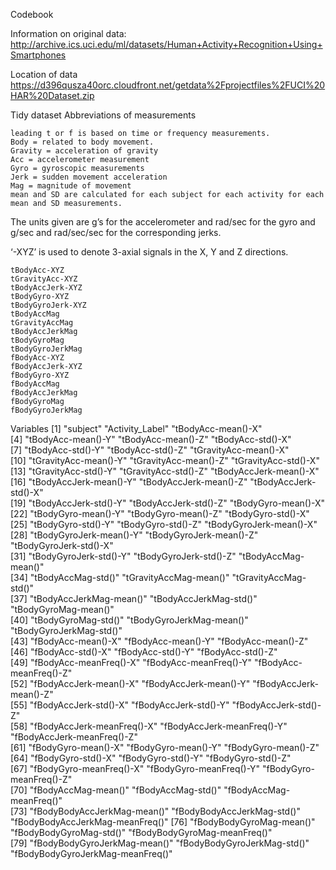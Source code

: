 Codebook

Information on original data:
http://archive.ics.uci.edu/ml/datasets/Human+Activity+Recognition+Using+Smartphones

Location of data
https://d396qusza40orc.cloudfront.net/getdata%2Fprojectfiles%2FUCI%20HAR%20Dataset.zip

Tidy dataset
Abbreviations of measurements

    leading t or f is based on time or frequency measurements.
    Body = related to body movement.
    Gravity = acceleration of gravity
    Acc = accelerometer measurement
    Gyro = gyroscopic measurements
    Jerk = sudden movement acceleration
    Mag = magnitude of movement
    mean and SD are calculated for each subject for each activity for each mean and SD measurements.

The units given are g’s for the accelerometer and rad/sec for the gyro and g/sec and rad/sec/sec for the corresponding jerks.

‘-XYZ’ is used to denote 3-axial signals in the X, Y and Z directions. 

    tBodyAcc-XYZ
    tGravityAcc-XYZ
    tBodyAccJerk-XYZ
    tBodyGyro-XYZ
    tBodyGyroJerk-XYZ
    tBodyAccMag
    tGravityAccMag
    tBodyAccJerkMag
    tBodyGyroMag
    tBodyGyroJerkMag
    fBodyAcc-XYZ
    fBodyAccJerk-XYZ
    fBodyGyro-XYZ
    fBodyAccMag
    fBodyAccJerkMag
    fBodyGyroMag
    fBodyGyroJerkMag

Variables
[1] "subject"                         "Activity_Label"                  "tBodyAcc-mean()-X"              
 [4] "tBodyAcc-mean()-Y"               "tBodyAcc-mean()-Z"               "tBodyAcc-std()-X"               
 [7] "tBodyAcc-std()-Y"                "tBodyAcc-std()-Z"                "tGravityAcc-mean()-X"           
[10] "tGravityAcc-mean()-Y"            "tGravityAcc-mean()-Z"            "tGravityAcc-std()-X"            
[13] "tGravityAcc-std()-Y"             "tGravityAcc-std()-Z"             "tBodyAccJerk-mean()-X"          
[16] "tBodyAccJerk-mean()-Y"           "tBodyAccJerk-mean()-Z"           "tBodyAccJerk-std()-X"           
[19] "tBodyAccJerk-std()-Y"            "tBodyAccJerk-std()-Z"            "tBodyGyro-mean()-X"             
[22] "tBodyGyro-mean()-Y"              "tBodyGyro-mean()-Z"              "tBodyGyro-std()-X"              
[25] "tBodyGyro-std()-Y"               "tBodyGyro-std()-Z"               "tBodyGyroJerk-mean()-X"         
[28] "tBodyGyroJerk-mean()-Y"          "tBodyGyroJerk-mean()-Z"          "tBodyGyroJerk-std()-X"          
[31] "tBodyGyroJerk-std()-Y"           "tBodyGyroJerk-std()-Z"           "tBodyAccMag-mean()"             
[34] "tBodyAccMag-std()"               "tGravityAccMag-mean()"           "tGravityAccMag-std()"           
[37] "tBodyAccJerkMag-mean()"          "tBodyAccJerkMag-std()"           "tBodyGyroMag-mean()"            
[40] "tBodyGyroMag-std()"              "tBodyGyroJerkMag-mean()"         "tBodyGyroJerkMag-std()"         
[43] "fBodyAcc-mean()-X"               "fBodyAcc-mean()-Y"               "fBodyAcc-mean()-Z"              
[46] "fBodyAcc-std()-X"                "fBodyAcc-std()-Y"                "fBodyAcc-std()-Z"               
[49] "fBodyAcc-meanFreq()-X"           "fBodyAcc-meanFreq()-Y"           "fBodyAcc-meanFreq()-Z"          
[52] "fBodyAccJerk-mean()-X"           "fBodyAccJerk-mean()-Y"           "fBodyAccJerk-mean()-Z"          
[55] "fBodyAccJerk-std()-X"            "fBodyAccJerk-std()-Y"            "fBodyAccJerk-std()-Z"           
[58] "fBodyAccJerk-meanFreq()-X"       "fBodyAccJerk-meanFreq()-Y"       "fBodyAccJerk-meanFreq()-Z"      
[61] "fBodyGyro-mean()-X"              "fBodyGyro-mean()-Y"              "fBodyGyro-mean()-Z"             
[64] "fBodyGyro-std()-X"               "fBodyGyro-std()-Y"               "fBodyGyro-std()-Z"              
[67] "fBodyGyro-meanFreq()-X"          "fBodyGyro-meanFreq()-Y"          "fBodyGyro-meanFreq()-Z"         
[70] "fBodyAccMag-mean()"              "fBodyAccMag-std()"               "fBodyAccMag-meanFreq()"         
[73] "fBodyBodyAccJerkMag-mean()"      "fBodyBodyAccJerkMag-std()"       "fBodyBodyAccJerkMag-meanFreq()" 
[76] "fBodyBodyGyroMag-mean()"         "fBodyBodyGyroMag-std()"          "fBodyBodyGyroMag-meanFreq()"    
[79] "fBodyBodyGyroJerkMag-mean()"     "fBodyBodyGyroJerkMag-std()"      "fBodyBodyGyroJerkMag-meanFreq()"
